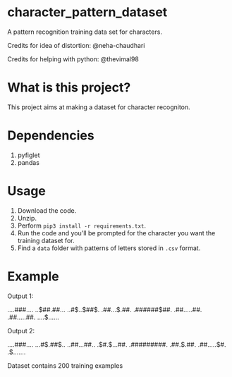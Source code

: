 # character_pattern_dataset
A pattern recognition training data set for characters.

Credits for idea of distortion: @neha-chaudhari

Credits for helping with python: @thevimal98

# What is this project?
  This project aims at making a dataset for character recogniton.

# Dependencies

1. pyfiglet
2. pandas

# Usage

1. Download the code. 
2. Unzip.
3. Perform `pip3 install -r requirements.txt`.
4. Run the code and you'll be prompted for the character you want the training dataset for.
5. Find a `data` folder with patterns of letters stored in `.csv` format. 

# Example 

Output 1:

....###....
..$##.##...
..#$..$##$.
.##...$.##.
.######$##.
.##.....##.
.##.....##.
....$......

Output 2:

....###....
...#$.##$..
..##...##..
.$#.$...##.
.#########.
.##.$$.$##.
.##.....$#.
.$...$....$

Dataset contains 200 training examples



